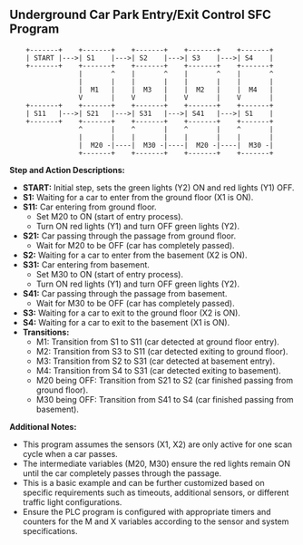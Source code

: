 ## Underground Car Park Entry/Exit Control SFC Program

```
    +-------+    +-------+    +-------+    +-------+    +-------+
    | START |--->| S1    |--->| S2    |--->| S3    |--->| S4    |
    +-------+    +-------+    +-------+    +-------+    +-------+
                 |       ^    |       ^    |       ^    |       ^
                 |       |    |       |    |       |    |       |
                 |  M1   |    |  M3   |    |  M2   |    |  M4   |
                 V       |    V       |    V       |    V       |
    +-------+    +-------+    +-------+    +-------+    +-------+
    | S11   |--->| S21   |--->| S31   |--->| S41   |--->| S1    |
    +-------+    +-------+    +-------+    +-------+    +-------+
                 ^       |    ^       |    ^       |    ^       |
                 |       |    |       |    |       |    |       |
                 |  M20 -|----|  M30 -|----|  M20 -|----|  M30 -|
                 +-------+    +-------+    +-------+    +-------+ 
```

**Step and Action Descriptions:**

* **START:** Initial step, sets the green lights (Y2) ON and red lights (Y1) OFF.
* **S1:** Waiting for a car to enter from the ground floor (X1 is ON).
* **S11:** Car entering from ground floor.
    * Set M20 to ON (start of entry process).
    * Turn ON red lights (Y1) and turn OFF green lights (Y2).
* **S21:** Car passing through the passage from ground floor.
    * Wait for M20 to be OFF (car has completely passed).
* **S2:** Waiting for a car to enter from the basement (X2 is ON).
* **S31:** Car entering from basement.
    * Set M30 to ON (start of entry process).
    * Turn ON red lights (Y1) and turn OFF green lights (Y2).
* **S41:** Car passing through the passage from basement.
    * Wait for M30 to be OFF (car has completely passed).
* **S3:** Waiting for a car to exit to the ground floor (X2 is ON).
* **S4:** Waiting for a car to exit to the basement (X1 is ON).
* **Transitions:**
    * M1: Transition from S1 to S11 (car detected at ground floor entry).
    * M2: Transition from S3 to S11 (car detected exiting to ground floor). 
    * M3: Transition from S2 to S31 (car detected at basement entry).
    * M4: Transition from S4 to S31 (car detected exiting to basement).
    * M20 being OFF: Transition from S21 to S2 (car finished passing from ground floor).
    * M30 being OFF: Transition from S41 to S4 (car finished passing from basement).

**Additional Notes:**

* This program assumes the sensors (X1, X2) are only active for one scan cycle when a car passes. 
* The intermediate variables (M20, M30) ensure the red lights remain ON until the car completely passes through the passage.
* This is a basic example and can be further customized based on specific requirements such as timeouts, additional sensors, or different traffic light configurations.
* Ensure the PLC program is configured with appropriate timers and counters for the M and X variables according to the sensor and system specifications. 
